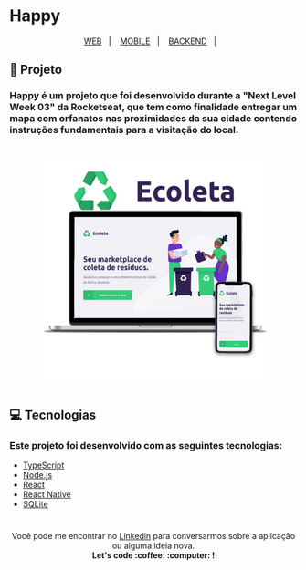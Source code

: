 # Happy
<p align="center">
  <a href="https://github.com/eduardopetri/NLW03-Happy-Web">WEB</a>&nbsp;&nbsp;&nbsp;|&nbsp;&nbsp;&nbsp;
  <a href="https://github.com/eduardopetri/NLW03-Happy-Mobile">MOBILE</a>&nbsp;&nbsp;&nbsp;|&nbsp;&nbsp;&nbsp;
  <a href="https://github.com/eduardopetri/NLW03-Happy-Backend">BACKEND</a>&nbsp;&nbsp;&nbsp;|&nbsp;&nbsp;&nbsp;
</p>


## :triangular_ruler: Projeto
### Happy é um projeto que foi desenvolvido durante a "Next Level Week 03" da Rocketseat, que tem como finalidade entregar um mapa com orfanatos nas proximidades da sua cidade contendo instruções fundamentais para a visitação do local.
<h1 align="center">
    <img alt="Ecoleta image mockup" title="Ecoleta" src="https://github.com/eduardopetri/NLWEcoleta/blob/master/EcoletaMockup.png" width="400px" />
</h1>

## :computer: Tecnologias
### Este projeto foi desenvolvido com as seguintes tecnologias:
* [TypeScript](https://www.typescriptlang.org/)
* [Node.js](https://nodejs.org/en/)
* [React](https://reactjs.org/)
* [React Native](https://reactnative.dev/)
* [SQLite](https://www.sqlite.org/index.html)

#
<p align="center">
Você pode me encontrar no <a href="https://www.linkedin.com/in/eduardo-petri/">Linkedin</a> para conversarmos sobre a aplicação ou alguma ideia nova.<br/> <b>Let's code :coffee: :computer: !</b>
</p>
